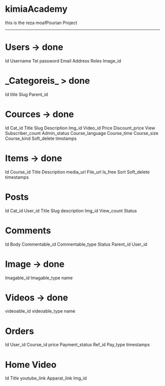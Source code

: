 # kimiaAcademy
this is the reza moafPourian Project

-----

# **Users** -> done

Id
Username
Tel
password
Email
Address
Roles
Image_id


# **_Categoreis**_ > done
Id
title
Slug
Parent_id

# **Cources** -> done
Id
Cat_id
Title
Slug
Description
Img_id
Video_id
Price
Discount_price
View
Subscriber_count
Admin_status
Course_language
Course_time
Course_size
Course_kind
Soft_delete
timstamps



# **Items** -> done
Id
Course_id
Title
Description
media_url
File_url
Is_free
Sort
Soft_delete
timestamps

# **Posts** 
Id
Cat_id
User_id
Title
Slug
description
Img_id
View_count
Status

# **Comments**
Id
Body
Commentable_id
Commentable_type
Status
Parent_id
User_id

# **Image** -> done
Imagable_id
Imagable_type
name

# **Videos** -> done
videoable_id
videoable_type
name


# **Orders**
Id
User_id
Course_id
price
Payment_status
Ref_id
Pay_type
timestamps

# **Home Video**
Id
Title
youtube_link
Apparat_link
Img_id
